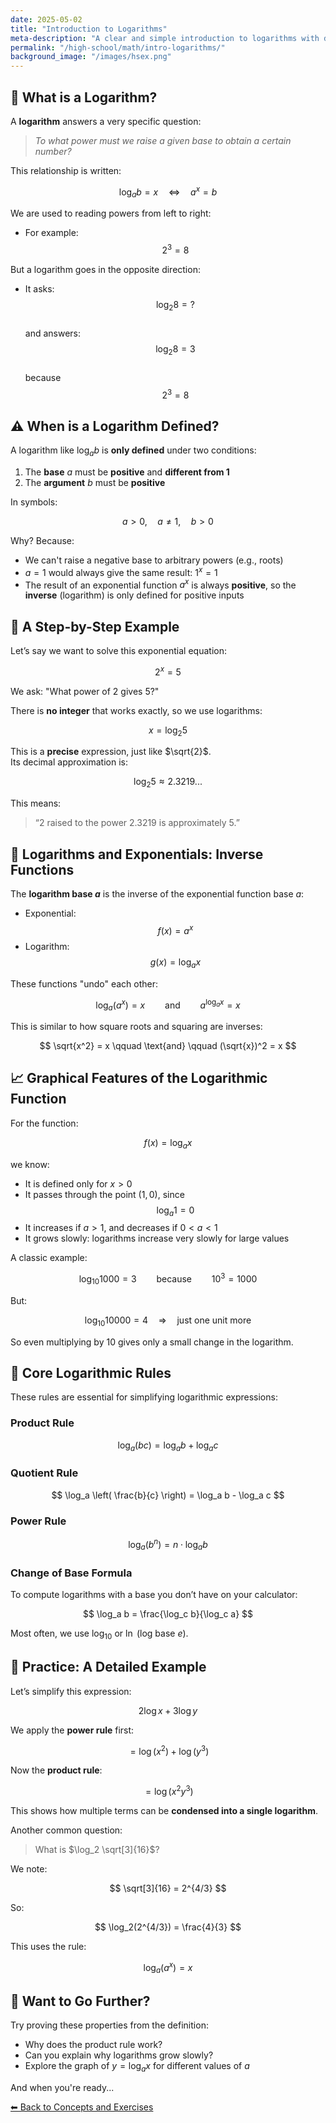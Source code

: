 ```yaml
---
date: 2025-05-02
title: "Introduction to Logarithms"
meta-description: "A clear and simple introduction to logarithms with definitions, reasoning, and detailed examples for high school students."
permalink: "/high-school/math/intro-logarithms/"
background_image: "/images/hsex.png"
---
```


<div class="content-box">

## 📘 What is a Logarithm?

A **logarithm** answers a very specific question:

> *To what power must we raise a given base to obtain a certain number?*

This relationship is written:

$$
\log_a b = x \quad \Longleftrightarrow \quad a^x = b
$$

We are used to reading powers from left to right:
- For example:  
  $$ 2^3 = 8 $$

But a logarithm goes in the opposite direction:
- It asks:  
  $$ \log_2 8 = ? $$  
  and answers:  
  $$ \log_2 8 = 3 $$  
  because $$ 2^3 = 8 $$

</div>

<div class="content-box">

## ⚠️ When is a Logarithm Defined?

A logarithm like $\log_a b$ is **only defined** under two conditions:

1. The **base** $a$ must be **positive** and **different from 1**  
2. The **argument** $b$ must be **positive**

In symbols:

$$
a > 0,\quad a \neq 1,\quad b > 0
$$

Why? Because:
- We can't raise a negative base to arbitrary powers (e.g., roots)
- $a = 1$ would always give the same result: $1^x = 1$
- The result of an exponential function $a^x$ is always **positive**, so the **inverse** (logarithm) is only defined for positive inputs

</div>

<div class="content-box">

## 🧠 A Step-by-Step Example

Let’s say we want to solve this exponential equation:

$$
2^x = 5
$$

We ask: "What power of 2 gives 5?"

There is **no integer** that works exactly, so we use logarithms:

$$
x = \log_2 5
$$

This is a **precise** expression, just like $\sqrt{2}$.  
Its decimal approximation is:

$$
\log_2 5 \approx 2.3219...
$$

This means:
> “2 raised to the power 2.3219 is approximately 5.”

</div>

<div class="content-box">

## 🔁 Logarithms and Exponentials: Inverse Functions

The **logarithm base $a$** is the inverse of the exponential function base $a$:

- Exponential:  
  $$ f(x) = a^x $$
- Logarithm:  
  $$ g(x) = \log_a x $$

These functions "undo" each other:

$$
\log_a (a^x) = x \qquad \text{and} \qquad a^{\log_a x} = x
$$

This is similar to how square roots and squaring are inverses:

$$
\sqrt{x^2} = x \qquad \text{and} \qquad (\sqrt{x})^2 = x
$$

</div>

<div class="content-box">

## 📈 Graphical Features of the Logarithmic Function

For the function:

$$
f(x) = \log_a x
$$

we know:

- It is defined only for $x > 0$
- It passes through the point $(1, 0)$, since  
  $$ \log_a 1 = 0 $$
- It increases if $a > 1$, and decreases if $0 < a < 1$
- It grows slowly: logarithms increase very slowly for large values

A classic example:

$$
\log_{10} 1000 = 3 \qquad \text{because} \qquad 10^3 = 1000
$$

But:

$$
\log_{10} 10000 = 4 \quad \Rightarrow \quad \text{just one unit more}
$$

So even multiplying by 10 gives only a small change in the logarithm.

</div>

<div class="content-box">

## 🔧 Core Logarithmic Rules

These rules are essential for simplifying logarithmic expressions:

### Product Rule

$$
\log_a (bc) = \log_a b + \log_a c
$$

### Quotient Rule

$$
\log_a \left( \frac{b}{c} \right) = \log_a b - \log_a c
$$

### Power Rule

$$
\log_a (b^n) = n \cdot \log_a b
$$

### Change of Base Formula

To compute logarithms with a base you don’t have on your calculator:

$$
\log_a b = \frac{\log_c b}{\log_c a}
$$

Most often, we use $\log_{10}$ or $\ln$ (log base $e$).

</div>

<div class="content-box">

## 📝 Practice: A Detailed Example

Let’s simplify this expression:

$$
2 \log x + 3 \log y
$$

We apply the **power rule** first:

$$
= \log(x^2) + \log(y^3)
$$

Now the **product rule**:

$$
= \log(x^2 y^3)
$$

This shows how multiple terms can be **condensed into a single logarithm**.

Another common question:

> What is $\log_2 \sqrt[3]{16}$?

We note:

$$
\sqrt[3]{16} = 2^{4/3}
$$

So:

$$
\log_2(2^{4/3}) = \frac{4}{3}
$$

This uses the rule:

$$
\log_a (a^x) = x
$$

</div>

<div class="content-box">

## 🔎 Want to Go Further?

Try proving these properties from the definition:

- Why does the product rule work?
- Can you explain why logarithms grow slowly?
- Explore the graph of $y = \log_a x$ for different values of $a$

And when you're ready...

<p><a href="/high-school/concepts-and-exercises/">⬅ Back to Concepts and Exercises</a></p>

</div>